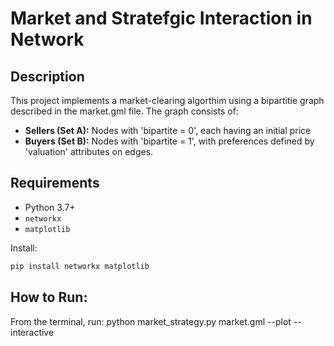 # Market and Stratefgic Interaction in Network

## Description
This project implements a market-clearing algorthim using a bipartitie graph described in the market.gml file. 
The graph consists of: 

- **Sellers (Set A):** Nodes with 'bipartite = 0', each having an initial price
- **Buyers (Set B):** Nodes with 'bipartite = 1', with preferences defined by 'valuation' attributes on edges. 

## Requirements
- Python 3.7+
- `networkx`
- `matplotlib`

Install:
```bash
pip install networkx matplotlib
```
## How to Run: 
From the terminal, run: 
python market_strategy.py market.gml --plot --interactive